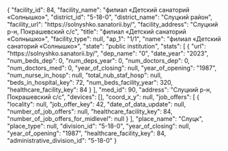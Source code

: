 {
    "facility_id": 84,
    "facility_name": "филиал «Детский санаторий «Солнышко»",
    "district_id": "5-18-0",
    "district_name": "Слуцкий район",
    "facility_url": "https:\/\/solnyshko.sanatorii.by\/",
    "facility_address": "Слуцкий р-н, Покрашевский с\/с",
    "title": "филиал «Детский санаторий «Солнышко»",
    "facility_type": null,
    "ap_1": "1\/1",
    "name": "филиал «Детский санаторий «Солнышко»",
    "state": "public institution",
    "stats": [
        {
            "url": "https:\/\/solnyshko.sanatorii.by\/",
            "dep_name": "0",
            "date_year": "2023",
            "num_beds_dep": 0,
            "num_deps_year": 0,
            "num_doctors_dep": 0,
            "num_doctors_med": 0,
            "year_of_closing": null,
            "year_of_opening": "1987",
            "num_nurse_in_hosp": null,
            "total_nub_staf_hosp": null,
            "beds_in_hospital_key": 72,
            "num_beds_facility_year": 320,
            "healthcare_facility_key": 84
        }
    ],
    "med_id": 90,
    "address": "Слуцкий р-н, Покрашевский с\/с",
    "devices": [],
    "coord_x_y": null,
    "job_offers": [
        {
            "locality": null,
            "job_offer_key": 42,
            "date_of_data_update": null,
            "number_of_job_offers": null,
            "healthcare_facility_key": 84,
            "number_of_job_offers_for_midlevel": null
        }
    ],
    "place_name": "Слуцк",
    "place_type": null,
    "division_id": "5-18-0",
    "year_of_closing": null,
    "year_of_opening": "1987",
    "healthcare_facility_key": 84,
    "administrative_division_id": "5-18-0"
}